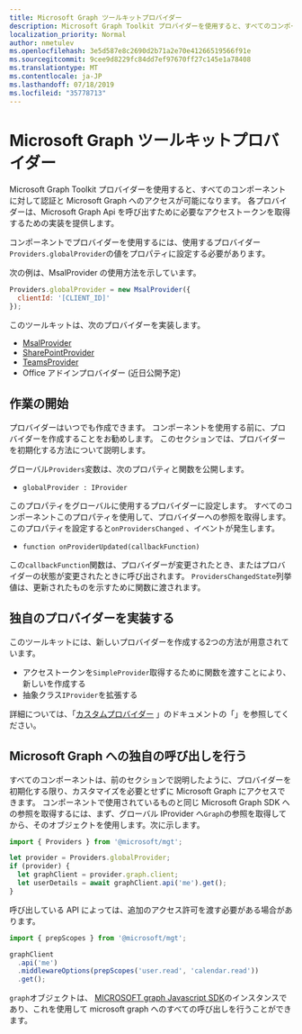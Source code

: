 ```yaml
---
title: Microsoft Graph ツールキットプロバイダー
description: Microsoft Graph Toolkit プロバイダーを使用すると、すべてのコンポーネントに対して認証と Microsoft Graph へのアクセスが可能になります。
localization_priority: Normal
author: nmetulev
ms.openlocfilehash: 3e5d587e8c2690d2b71a2e70e41266519566f91e
ms.sourcegitcommit: 9cee9d8229fc84dd7ef97670ff27c145e1a78408
ms.translationtype: MT
ms.contentlocale: ja-JP
ms.lasthandoff: 07/18/2019
ms.locfileid: "35778713"
---
```

# <a name="microsoft-graph-toolkit-providers"></a>Microsoft Graph ツールキットプロバイダー

Microsoft Graph Toolkit プロバイダーを使用すると、すべてのコンポーネントに対して認証と Microsoft Graph へのアクセスが可能になります。 各プロバイダーは、Microsoft Graph Api を呼び出すために必要なアクセストークンを取得するための実装を提供します。

コンポーネントでプロバイダーを使用するには、使用するプロバイダー `Providers.globalProvider`の値をプロパティに設定する必要があります。

次の例は、MsalProvider の使用方法を示しています。

```js
Providers.globalProvider = new MsalProvider({
  clientId: '[CLIENT_ID]'
});
```

このツールキットは、次のプロバイダーを実装します。

- [MsalProvider](./providers/msal.md)
- [SharePointProvider](./providers/sharepoint.md)
- [TeamsProvider](./providers/teams.md)
- Office アドインプロバイダー (近日公開予定)

## <a name="get-started"></a>作業の開始

プロバイダーはいつでも作成できます。 コンポーネントを使用する前に、プロバイダーを作成することをお勧めします。 このセクションでは、プロバイダーを初期化する方法について説明します。

グローバル`Providers`変数は、次のプロパティと関数を公開します。

- `globalProvider : IProvider`

このプロパティをグローバルに使用するプロバイダーに設定します。 すべてのコンポーネントこのプロパティを使用して、プロバイダーへの参照を取得します。 このプロパティを設定すると`onProvidersChanged` 、イベントが発生します。

- `function onProviderUpdated(callbackFunction)`

この`callbackFunction`関数は、プロバイダーが変更されたとき、またはプロバイダーの状態が変更されたときに呼び出されます。 `ProvidersChangedState`列挙値は、更新されたものを示すために関数に渡されます。

## <a name="implement-your-own-provider"></a>独自のプロバイダーを実装する

このツールキットには、新しいプロバイダーを作成する2つの方法が用意されています。

- アクセストークンを`SimpleProvider`取得するために関数を渡すことにより、新しいを作成する
- 抽象クラス`IProvider`を拡張する

詳細については、「[カスタムプロバイダー](./providers/custom.md) 」のドキュメントの「」を参照してください。

## <a name="making-your-own-calls-to-microsoft-graph"></a>Microsoft Graph への独自の呼び出しを行う

すべてのコンポーネントは、前のセクションで説明したように、プロバイダーを初期化する限り、カスタマイズを必要とせずに Microsoft Graph にアクセスできます。 コンポーネントで使用されているものと同じ Microsoft Graph SDK への参照を取得するには、まず、グローバル IProvider へ`Graph`の参照を取得してから、そのオブジェクトを使用します。次に示します。

```js
import { Providers } from '@microsoft/mgt';

let provider = Providers.globalProvider;
if (provider) {
  let graphClient = provider.graph.client;
  let userDetails = await graphClient.api('me').get();
}
```

呼び出している API によっては、追加のアクセス許可を渡す必要がある場合があります。

```js
import { prepScopes } from '@microsoft/mgt';

graphClient
  .api('me')
  .middlewareOptions(prepScopes('user.read', 'calendar.read'))
  .get();
```

`graph`オブジェクトは、 [MICROSOFT graph Javascript SDK](https://github.com/microsoftgraph/msgraph-sdk-javascript)のインスタンスであり、これを使用して microsoft graph へのすべての呼び出しを行うことができます。
